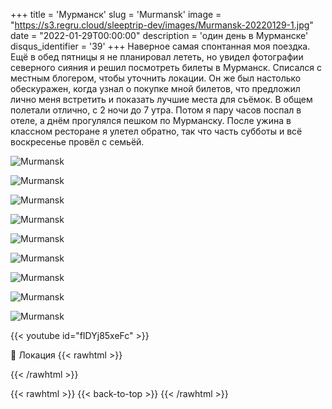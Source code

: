 +++
title = 'Мурманск'
slug = 'Murmansk'
image = "https://s3.regru.cloud/sleeptrip-dev/images/Murmansk-20220129-1.jpg"
date = "2022-01-29T00:00:00"
description = 'один день в Мурманске'
disqus_identifier = '39'
+++
Наверное самая спонтанная моя поездка.
Ещё в обед пятницы я не планировал лететь, но увидел фотографии северного сияния и решил посмотреть билеты в Мурманск.
Списался с местным блогером, чтобы уточнить локации.
Он же был настолько обескуражен, когда узнал о покупке мной билетов, что предложил лично меня встретить и показать лучшие места для съёмок.
В общем полетали отлично, с 2 ночи до 7 утра. Потом я пару часов поспал в отеле, а днём прогулялся пешком по Мурманску. После ужина в классном ресторане я улетел обратно, так что часть субботы и всё воскресенье провёл с семьёй.

![Murmansk](https://s3.regru.cloud/sleeptrip-dev/images/Murmansk-20220129-2.jpg)

![Murmansk](https://s3.regru.cloud/sleeptrip-dev/images/Murmansk-20220129-3.jpg)

![Murmansk](https://s3.regru.cloud/sleeptrip-dev/images/Murmansk-20220129-4.jpg)

![Murmansk](https://s3.regru.cloud/sleeptrip-dev/images/Murmansk-20220129-5.jpg)

![Murmansk](https://s3.regru.cloud/sleeptrip-dev/images/Murmansk-20220129-6.jpg)

![Murmansk](https://s3.regru.cloud/sleeptrip-dev/images/Murmansk-20220129-7.jpg)

![Murmansk](https://s3.regru.cloud/sleeptrip-dev/images/Murmansk-20220129-8.jpg)

![Murmansk](https://s3.regru.cloud/sleeptrip-dev/images/Murmansk-20220129-9.jpg)

![Murmansk](https://s3.regru.cloud/sleeptrip-dev/images/Murmansk-20220129-10.jpg)

{{< youtube id="fIDYj85xeFc" >}}

📍 Локация
{{< rawhtml >}}
<div class="yandex-map-container">
<script type="text/javascript" charset="utf-8" async src="https://api-maps.yandex.ru/services/constructor/1.0/js/?um=constructor%3A14b6861efb9b8b9d1af06ec46ad7315327441737373b5394636f7a942b34729a&amp;width=800&amp;height=400&amp;lang=ru_RU&amp;scroll=true"></script>
</div>
{{< /rawhtml >}}

{{< rawhtml >}}
{{< back-to-top >}}
{{< /rawhtml >}}
